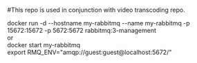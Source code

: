 #This repo is used in conjunction with video transcoding repo.  

docker run -d --hostname my-rabbitmq --name my-rabbitmq -p 15672:15672 -p 5672:5672 rabbitmq:3-management  
or  
docker start my-rabbitmq  
export RMQ_ENV="amqp://guest:guest@localhost:5672/"  
